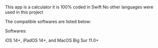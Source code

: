This app is a calculator it is 100% coded in Swift No other languages were used in this project

The compatible softwares are listed below:

Softwares:

iOS 14+,
iPadOS 14+, and
MacOS Big Sur 11.0+




